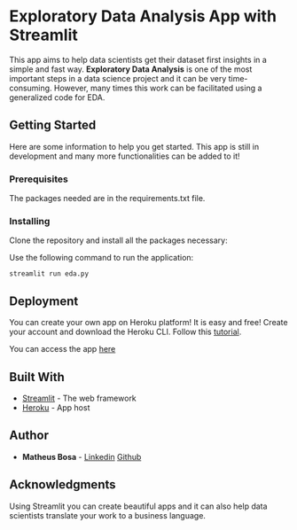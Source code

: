 # Exploratory Data Analysis App with Streamlit

This app aims to help data scientists get their dataset first insights in a simple and fast way.
**Exploratory Data Analysis** is one of the most important steps in a data science project and it can be very time-consuming.
However, many times this work can be facilitated using a generalized code for EDA. 

## Getting Started

Here are some information to help you get started. This app is still in development and many more functionalities can be added to it!

### Prerequisites

The packages needed are in the requirements.txt file.

### Installing

Clone the repository and install all the packages necessary:

Use the following command to run the application:

```
streamlit run eda.py
```

## Deployment

You can create your own app on Heroku platform! It is easy and free!
Create your account and download the Heroku CLI.
Follow this [tutorial](https://dev.to/hannahyan/getting-started-in-deploying-interactive-data-science-apps-with-streamlit-part-2-3ob).

You can access the app [here](https://exploredataset.herokuapp.com/)

## Built With

* [Streamlit](https://docs.streamlit.io/api.html) - The web framework 
* [Heroku](https://www.heroku.com/) - App host

## Author

* **Matheus Bosa**  - [Linkedin](https://www.linkedin.com/in/matheusbosa/) [Github](https://github.com/bosamatheus/)

## Acknowledgments

Using Streamlit you can create beautiful apps and it can also help data scientists translate your work to a business language.
